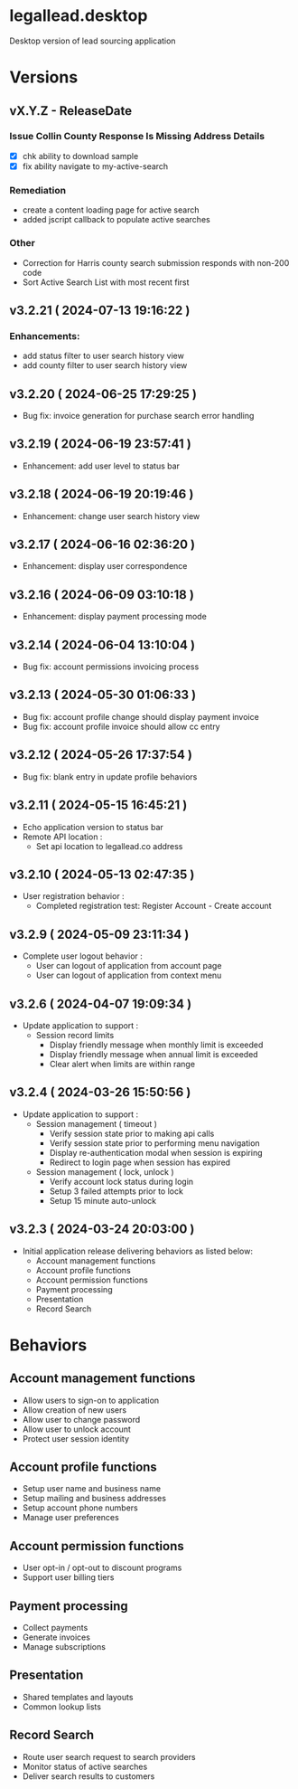 # legallead.desktop   
Desktop version of lead sourcing application   

# Versions    

## vX.Y.Z - ReleaseDate
 ### Issue Collin County Response Is Missing Address Details
 - [x] chk ability to download sample
 - [x] fix ability navigate to my-active-search

 ### Remediation
 - create a content loading page for active search
 - added jscript callback to populate active searches

 ### Other
 - Correction for Harris county search submission responds with non-200 code
 - Sort Active Search List with most recent first

## v3.2.21 ( 2024-07-13 19:16:22 )
 ### Enhancements: 
 - add status filter to user search history view
 - add county filter to user search history view

## v3.2.20 ( 2024-06-25 17:29:25 )
 - Bug fix: invoice generation for purchase search error handling

## v3.2.19 ( 2024-06-19 23:57:41 )
 - Enhancement: add user level to status bar

## v3.2.18 ( 2024-06-19 20:19:46 )
 - Enhancement: change user search history view

## v3.2.17 ( 2024-06-16 02:36:20 )
 - Enhancement: display user correspondence

## v3.2.16 ( 2024-06-09 03:10:18 )
 - Enhancement: display payment processing mode

## v3.2.14 ( 2024-06-04 13:10:04 )
 - Bug fix: account permissions invoicing process

## v3.2.13 ( 2024-05-30 01:06:33 )
 - Bug fix: account profile change should display payment invoice  
 - Bug fix: account profile invoice should allow cc entry  

## v3.2.12 ( 2024-05-26 17:37:54 )
 - Bug fix: blank entry in update profile behaviors  

## v3.2.11 ( 2024-05-15 16:45:21 )
 - Echo application version to status bar
 - Remote API location :
     - Set api location to legallead.co address   

## v3.2.10 ( 2024-05-13 02:47:35 )
 - User registration behavior :
     - Completed registration test: Register Account - Create account

## v3.2.9 ( 2024-05-09 23:11:34 )
 - Complete user logout behavior :
     - User can logout of application from account page
     - User can logout of application from context menu

## v3.2.6 ( 2024-04-07 19:09:34 )
 - Update application to support :
     - Session record limits
        - Display friendly message when monthly limit is exceeded   
        - Display friendly message when annual limit is exceeded   
        - Clear alert when limits are within range   

## v3.2.4 ( 2024-03-26 15:50:56 )
 - Update application to support :
     - Session management ( timeout )   
        - Verify session state prior to making api calls   
        - Verify session state prior to performing menu navigation   
        - Display re-authentication modal when session is expiring   
        - Redirect to login page when session has expired   
     - Session management ( lock, unlock )   
        - Verify account lock status during login    
        - Setup 3 failed attempts prior to lock   
        - Setup 15 minute auto-unlock   

## v3.2.3 ( 2024-03-24 20:03:00 )
 - Initial application release delivering behaviors as listed below:
     - Account management functions
     - Account profile functions
     - Account permission functions
     - Payment processing
     - Presentation
     - Record Search

# Behaviors 

## Account management functions
 - Allow users to sign-on to application
 - Allow creation of new users
 - Allow user to change password
 - Allow user to unlock account
 - Protect user session identity

## Account profile functions
 - Setup user name and business name
 - Setup mailing and business addresses
 - Setup account phone numbers
 - Manage user preferences

## Account permission functions
 - User opt-in / opt-out to discount programs
 - Support user billing tiers
 
## Payment processing
 - Collect payments
 - Generate invoices
 - Manage subscriptions

## Presentation
 - Shared templates and layouts
 - Common lookup lists
 
## Record Search
 - Route user search request to search providers
 - Monitor status of active searches
 - Deliver search results to customers